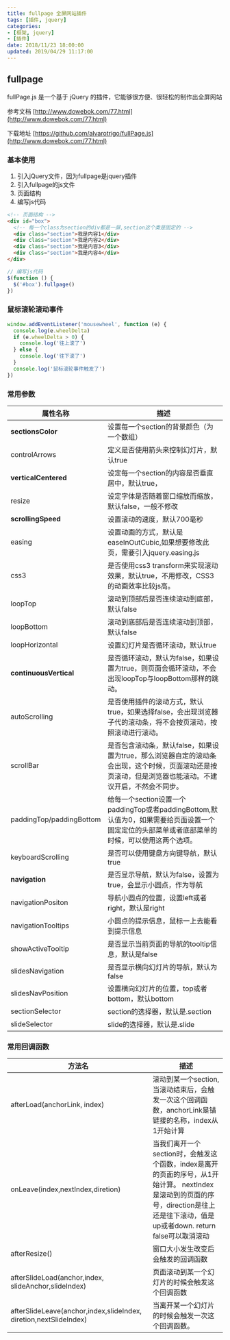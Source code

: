 ```yaml
---
title: fullpage 全屏网站插件
tags: [插件, jquery]
categories:
- [框架, jquery]
- [插件]
date: 2018/11/23 18:00:00
updated: 2019/04/29 11:17:00
---
```


## fullpage

fullPage.js 是一个基于 jQuery 的插件，它能够很方便、很轻松的制作出全屏网站

参考文档 [http://www.dowebok.com/77.html](http://www.dowebok.com/77.html)

下载地址 [https://github.com/alvarotrigo/fullPage.js](http://www.dowebok.com/77.html)



### 基本使用

1. 引入jQuery文件，因为fullpage是jquery插件
2. 引入fullpage的js文件
3. 页面结构
4. 编写js代码

```html
<!-- 页面结构 -->
<div id="box">
  <!-- 每一个class为section的div都是一屏,section这个类是固定的 -->
  <div class="section">我是内容1</div>
  <div class="section">我是内容2</div>
  <div class="section">我是内容3</div>
  <div class="section">我是内容4</div>
</div>
```

```javascript
// 编写js代码
$(function () {
  $('#box').fullpage()
})
```



### 鼠标滚轮滚动事件

```javascript
window.addEventListener('mousewheel', function (e) {
  console.log(e.wheelDelta)
  if (e.wheelDelta > 0) {
    console.log('往上滚了')
  } else {
    console.log('往下滚了')
  }
  console.log('鼠标滚轮事件触发了')
})
```



### 常用参数

| 属性名称                 | 描述                                                         |
| ------------------------ | ------------------------------------------------------------ |
| **sectionsColor**        | 设置每一个section的背景颜色（为一个数组）                    |
| controlArrows            | 定义是否使用箭头来控制幻灯片，默认true                       |
| **verticalCentered**     | 设定每一个section的内容是否垂直居中，默认true，              |
| resize                   | 设定字体是否随着窗口缩放而缩放，默认false，一般不修改        |
| **scrollingSpeed**       | 设置滚动的速度，默认700毫秒                                  |
| easing                   | 设置动画的方式，默认是easeInOutCubic,如果想要修改此页，需要引入jquery.easing.js |
| css3                     | 是否使用css3 transform来实现滚动效果，默认true，不用修改，CSS3的动画效率比较js高。 |
| loopTop                  | 滚动到顶部后是否连续滚动到底部，默认false                    |
| loopBottom               | 滚动到底部后是否连续滚动到顶部，默认false                    |
| loopHorizontal           | 设置幻灯片是否循环滚动，默认true                             |
| **continuousVertical**   | 是否循环滚动，默认为false，如果设置为true，则页面会循环滚动，不会出现loopTop与loopBottom那样的跳动。 |
| autoScrolling            | 是否使用插件的滚动方式，默认true，如果选择false，会出现浏览器子代的滚动条，将不会按页滚动，按照滚动进行滚动。 |
| scrollBar                | 是否包含滚动条，默认false，如果设置为true，那么浏览器自定的滚动条会出现，这个时候，页面滚动还是按页滚动，但是浏览器也能滚动。不建议开启，不然会不同步。 |
| paddingTop/paddingBottom | 给每一个section设置一个paddingTop或者paddingBottom,默认值为0，如果需要给页面设置一个固定定位的头部菜单或者底部菜单的时候，可以使用这两个选项。 |
| keyboardScrolling        | 是否可以使用键盘方向键导航，默认true                         |
| **navigation**           | 是否显示导航，默认为false，设置为true，会显示小圆点，作为导航 |
| navigationPositon        | 导航小圆点的位置，设置left或者right，默认是right             |
| navigationTooltips       | 小圆点的提示信息，鼠标一上去能看到提示信息                   |
| showActiveTooltip        | 是否显示当前页面的导航的tooltip信息，默认是false             |
| slidesNavigation         | 是否显示横向幻灯片的导航，默认为false                        |
| slidesNavPosition        | 设置横向幻灯片的位置，top或者bottom，默认bottom              |
| sectionSelector          | section的选择器，默认是.section                              |
| slideSelector            | slide的选择器，默认是.slide                                  |



### 常用回调函数

| 方法名                                                       | 描述                                                         |
| ------------------------------------------------------------ | ------------------------------------------------------------ |
| afterLoad(anchorLink, index)                                 | 滚动到某一个section,当滚动结束后，会触发一次这个回调函数，anchorLink是锚链接的名称，index从1开始计算 |
| onLeave(index,nextIndex,diretion)                            | 当我们离开一个section时，会触发这个函数，index是离开的页面的序号，从1开始计算。  nextIndex是滚动到的页面的序号，direction是往上还是往下滚动，值是up或者down.  return false可以取消滚动 |
| afterResize()                                                | 窗口大小发生改变后会触发的回调函数                           |
| afterSlideLoad(anchor,index,  slideAnchor,slideIndex)        | 页面滚动到某一个幻灯片的时候会触发这个回调函数               |
| afterSlideLeave(anchor,index,slideIndex,  diretion,nextSlideIndex) | 当离开某一个幻灯片的时候会触发一次这个回调函数。             |

